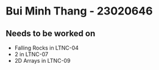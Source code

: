 # Bui Minh Thang - 23020646

## Needs to be worked on
- Falling Rocks in LTNC-04
- 2 in LTNC-07
- 2D Arrays in LTNC-09
